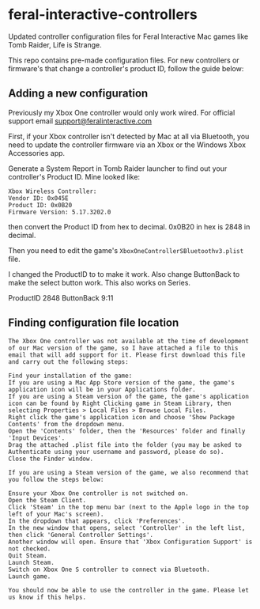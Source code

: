 # feral-interactive-controllers
Updated controller configuration files for Feral Interactive Mac games like Tomb Raider, Life is Strange.

This repo contains pre-made configuration files. For new controllers or firmware's that change a controller's product ID, follow the guide below:

## Adding a new configuration

Previously my Xbox One controller would only work wired. For official support email support@feralinteractive.com

First, if your Xbox controller isn't detected by Mac at all via Bluetooth, you need to update the controller firmware via an Xbox or the Windows Xbox Accessories app.

Generate a System Report in Tomb Raider launcher to find out your controller's Product ID. Mine looked like:
```
Xbox Wireless Controller:
Vendor ID: 0x045E              
Product ID: 0x0B20
Firmware Version: 5.17.3202.0
```

then convert the Product ID from hex to decimal. 0x0B20 in hex is 2848 in decimal.

Then you need to edit the game's `XboxOneControllerSBluetoothv3.plist` file.

I changed the ProductID to to make it work. Also change ButtonBack to make the select button work. This also works on Series.

<key>ProductID</key>
<integer>2848</integer>
<key>ButtonBack</key>
<string>9:11</string>

## Finding configuration file location

```
The Xbox One controller was not available at the time of development of our Mac version of the game, so I have attached a file to this email that will add support for it. Please first download this file and carry out the following steps:
 
Find your installation of the game:
If you are using a Mac App Store version of the game, the game's application icon will be in your Applications folder.
If you are using a Steam version of the game, the game's application icon can be found by Right Clicking game in Steam Library, then selecting Properties > Local Files > Browse Local Files.
Right click the game's application icon and choose 'Show Package Contents' from the dropdown menu.
Open the 'Contents' folder, then the 'Resources' folder and finally 'Input Devices'.
Drag the attached .plist file into the folder (you may be asked to Authenticate using your username and password, please do so).
Close the Finder window.

If you are using a Steam version of the game, we also recommend that you follow the steps below:
 
Ensure your Xbox One controller is not switched on.
Open the Steam Client.
Click 'Steam' in the top menu bar (next to the Apple logo in the top left of your Mac's screen).
In the dropdown that appears, click 'Preferences'.
In the new window that opens, select 'Controller' in the left list, then click 'General Controller Settings'.
Another window will open. Ensure that 'Xbox Configuration Support' is not checked.
Quit Steam.
Launch Steam.
Switch on Xbox One S controller to connect via Bluetooth.
Launch game.

You should now be able to use the controller in the game. Please let us know if this helps. 
```
